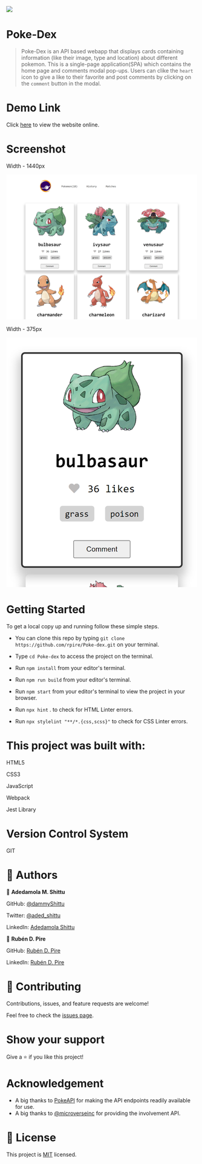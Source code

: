 ![](https://img.shields.io/badge/Microverse-blueviolet)

# Poke-Dex

> Poke-Dex is an API based webapp that displays cards containing information (like their image, type and location) about different pokemon. This is a single-page application(SPA) which contains the home page and comments modal pop-ups. Users can clike the `heart` icon to give a like to their favorite and post comments by clicking on the `comment` button in the modal.  

# Demo Link

Click [here](https://rpire.github.io/Poke-dex/dist/) to view the website online.
# Screenshot

Width - 1440px

![Image of the desktop view](./src/img/desktop-screenshot.png)

Width - 375px

![Image of the mobile view](./src/img/mobile-screenshot.png)

# Getting Started

To get a local copy up and running follow these simple steps.

- You can clone this repo by typing `git clone https://github.com/rpire/Poke-dex.git` on your terminal.

- Type `cd Poke-dex` to access the project on the terminal.
  
- Run `npm install` from your editor's terminal.

- Run `npm run build` from your editor's terminal.

- Run `npm start` from your editor's terminal to view the project in your browser.

- Run `npx hint` . to check for HTML Linter errors.

- Run `npx stylelint "**/*.{css,scss}"` to check for CSS Linter errors.


# This project was built with:

HTML5

CSS3

JavaScript

Webpack

Jest Library
# Version Control System

GIT

# 👤 Authors

👤 **Adedamola M. Shittu**

GitHub: [@dammyShittu](https://github.com/DammyShittu/)

Twitter: [@aded_shittu](https://twitter.com/aded_shittu/)

LinkedIn: [Adedamola Shittu](linkedin.com/in/adedamola-shittu-3ab465172/)

👤 **Rubén D. Pire**

GitHub: [Rubén D. Pire](https://github.com/rpire)

LinkedIn: [Rubén D. Pire](https://www.linkedin.com/in/rub%C3%A9n-dar%C3%ADo-pire-l%C3%B3pez-507111189/)

# 🤝 Contributing

Contributions, issues, and feature requests are welcome!

Feel free to check the [issues page](https://github.com/rpire/Poke-dex/issues).

# Show your support

Give a ⭐️ if you like this project!

# Acknowledgement

- A big thanks to [PokeAPI](https://pokeapi.co/) for making the API endpoints readily available for use.
- A big thanks to [@microverseinc](https://github.com/microverseinc) for providing the involvement API.

# 📝 License

This project is [MIT](LICENSE) licensed.

